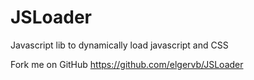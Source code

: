 JSLoader
========

Javascript lib to dynamically load javascript and CSS


Fork me on GitHub https://github.com/elgervb/JSLoader
